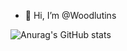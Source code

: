 - 👋 Hi, I’m @Woodlutins

![Anurag's GitHub stats](https://github-readme-stats.vercel.app/api?username=Woodlutins&show_icons=true&theme=chartreuse-dark)

